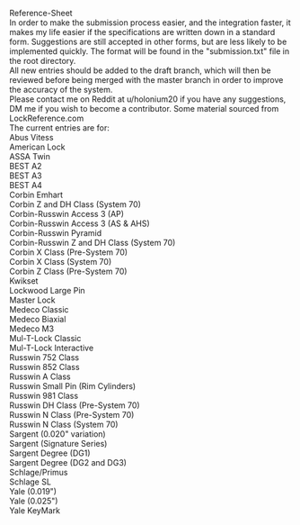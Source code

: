 Reference-Sheet  
In order to make the submission process easier, and the integration faster, it makes my life easier if the specifications are written down in a standard form. Suggestions are still accepted in other forms, but are less likely to be implemented quickly. The format will be found in the "submission.txt" file in the root directory.  
All new entries should be added to the draft branch, which will then be reviewed before being merged with the master branch in order to improve the accuracy of the system.  
Please contact me on Reddit at u/holonium20 if you have any suggestions, DM me if you wish to become a contributor.
Some material sourced from LockReference.com  
The current entries are for:  
Abus Vitess  
American Lock  
ASSA Twin  
BEST A2  
BEST A3  
BEST A4  
Corbin Emhart  
Corbin Z and DH Class (System 70)  
Corbin-Russwin Access 3 (AP)  
Corbin-Russwin Access 3 (AS & AHS)  
Corbin-Russwin Pyramid  
Corbin-Russwin Z and DH Class (System 70)  
Corbin X Class (Pre-System 70)  
Corbin X Class (System 70)  
Corbin Z Class (Pre-System 70)  
Kwikset  
Lockwood Large Pin  
Master Lock  
Medeco Classic  
Medeco Biaxial  
Medeco M3  
Mul-T-Lock Classic  
Mul-T-Lock Interactive  
Russwin 752 Class  
Russwin 852 Class  
Russwin A Class  
Russwin Small Pin (Rim Cylinders)  
Russwin 981 Class  
Russwin DH Class (Pre-System 70)  
Russwin N Class (Pre-System 70)  
Russwin N Class (System 70)  
Sargent (0.020" variation)  
Sargent (Signature Series)  
Sargent Degree (DG1)  
Sargent Degree (DG2 and DG3)  
Schlage/Primus  
Schlage SL  
Yale (0.019")  
Yale (0.025")  
Yale KeyMark  
